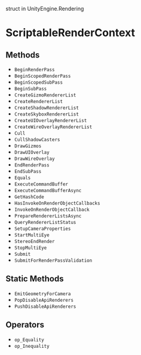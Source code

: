 struct in UnityEngine.Rendering
# ScriptableRenderContext

## Methods
- `BeginRenderPass`
- `BeginScopedRenderPass`
- `BeginScopedSubPass`
- `BeginSubPass`
- `CreateGizmoRendererList`
- `CreateRendererList`
- `CreateShadowRendererList`
- `CreateSkyboxRendererList`
- `CreateUIOverlayRendererList`
- `CreateWireOverlayRendererList`
- `Cull`
- `CullShadowCasters`
- `DrawGizmos`
- `DrawUIOverlay`
- `DrawWireOverlay`
- `EndRenderPass`
- `EndSubPass`
- `Equals`
- `ExecuteCommandBuffer`
- `ExecuteCommandBufferAsync`
- `GetHashCode`
- `HasInvokeOnRenderObjectCallbacks`
- `InvokeOnRenderObjectCallback`
- `PrepareRendererListsAsync`
- `QueryRendererListStatus`
- `SetupCameraProperties`
- `StartMultiEye`
- `StereoEndRender`
- `StopMultiEye`
- `Submit`
- `SubmitForRenderPassValidation`
## Static Methods
- `EmitGeometryForCamera`
- `PopDisableApiRenderers`
- `PushDisableApiRenderers`
## Operators
- `op_Equality`
- `op_Inequality`
